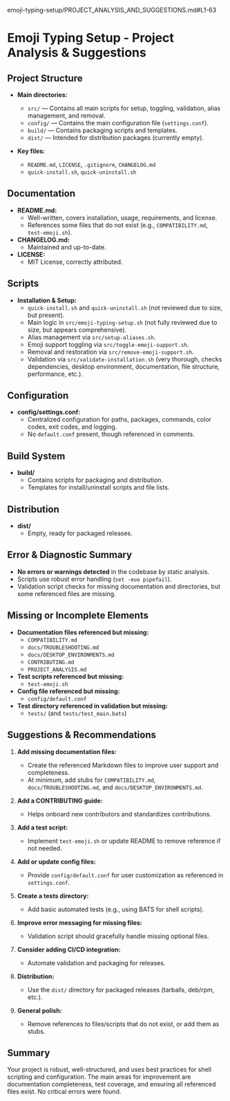 emoji-typing-setup/PROJECT_ANALYSIS_AND_SUGGESTIONS.md#L1-63
# Emoji Typing Setup - Project Analysis & Suggestions

## Project Structure

- **Main directories:**  
  - `src/` — Contains all main scripts for setup, toggling, validation, alias management, and removal.
  - `config/` — Contains the main configuration file (`settings.conf`).
  - `build/` — Contains packaging scripts and templates.
  - `dist/` — Intended for distribution packages (currently empty).

- **Key files:**  
  - `README.md`, `LICENSE`, `.gitignore`, `CHANGELOG.md`
  - `quick-install.sh`, `quick-uninstall.sh`

## Documentation

- **README.md:**  
  - Well-written, covers installation, usage, requirements, and license.
  - References some files that do not exist (e.g., `COMPATIBILITY.md`, `test-emoji.sh`).
- **CHANGELOG.md:**  
  - Maintained and up-to-date.
- **LICENSE:**  
  - MIT License, correctly attributed.

## Scripts

- **Installation & Setup:**  
  - `quick-install.sh` and `quick-uninstall.sh` (not reviewed due to size, but present).
  - Main logic in `src/emoji-typing-setup.sh` (not fully reviewed due to size, but appears comprehensive).
  - Alias management via `src/setup-aliases.sh`.
  - Emoji support toggling via `src/toggle-emoji-support.sh`.
  - Removal and restoration via `src/remove-emoji-support.sh`.
  - Validation via `src/validate-installation.sh` (very thorough, checks dependencies, desktop environment, documentation, file structure, performance, etc.).

## Configuration

- **config/settings.conf:**  
  - Centralized configuration for paths, packages, commands, color codes, exit codes, and logging.
  - No `default.conf` present, though referenced in comments.

## Build System

- **build/**  
  - Contains scripts for packaging and distribution.
  - Templates for install/uninstall scripts and file lists.

## Distribution

- **dist/**  
  - Empty, ready for packaged releases.

## Error & Diagnostic Summary

- **No errors or warnings detected** in the codebase by static analysis.
- Scripts use robust error handling (`set -euo pipefail`).
- Validation script checks for missing documentation and directories, but some referenced files are missing.

## Missing or Incomplete Elements

- **Documentation files referenced but missing:**
  - `COMPATIBILITY.md`
  - `docs/TROUBLESHOOTING.md`
  - `docs/DESKTOP_ENVIRONMENTS.md`
  - `CONTRIBUTING.md`
  - `PROJECT_ANALYSIS.md`
- **Test scripts referenced but missing:**
  - `test-emoji.sh`
- **Config file referenced but missing:**
  - `config/default.conf`
- **Test directory referenced in validation but missing:**
  - `tests/` (and `tests/test_main.bats`)

## Suggestions & Recommendations

1. **Add missing documentation files:**  
   - Create the referenced Markdown files to improve user support and completeness.
   - At minimum, add stubs for `COMPATIBILITY.md`, `docs/TROUBLESHOOTING.md`, and `docs/DESKTOP_ENVIRONMENTS.md`.

2. **Add a CONTRIBUTING guide:**  
   - Helps onboard new contributors and standardizes contributions.

3. **Add a test script:**  
   - Implement `test-emoji.sh` or update README to remove reference if not needed.

4. **Add or update config files:**  
   - Provide `config/default.conf` for user customization as referenced in `settings.conf`.

5. **Create a tests directory:**  
   - Add basic automated tests (e.g., using BATS for shell scripts).

6. **Improve error messaging for missing files:**  
   - Validation script should gracefully handle missing optional files.

7. **Consider adding CI/CD integration:**  
   - Automate validation and packaging for releases.

8. **Distribution:**  
   - Use the `dist/` directory for packaged releases (tarballs, deb/rpm, etc.).

9. **General polish:**  
   - Remove references to files/scripts that do not exist, or add them as stubs.

## Summary

Your project is robust, well-structured, and uses best practices for shell scripting and configuration. The main areas for improvement are documentation completeness, test coverage, and ensuring all referenced files exist. No critical errors were found.